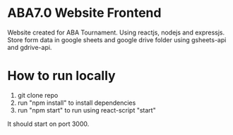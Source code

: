 # ABA7.0 Website Frontend

Website created for ABA Tournament. Using reactjs, nodejs and expressjs. Store form data in google sheets and google drive folder using gsheets-api and gdrive-api.

# How to run locally

1. git clone repo
2. run "npm install" to install dependencies
3. run "npm start" to run using react-script "start"

It should start on port 3000.
